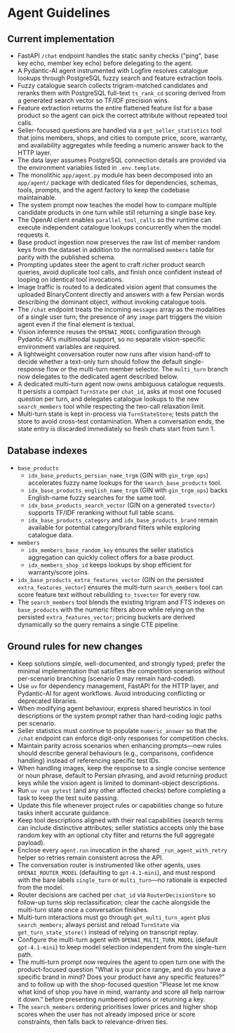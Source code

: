 # Agent Guidelines

## Current implementation
- FastAPI `/chat` endpoint handles the static sanity checks ("ping", base key echo, member key echo) before delegating to the agent.
- A Pydantic-AI agent instrumented with Logfire resolves catalogue lookups through PostgreSQL fuzzy search and feature extraction tools.
- Fuzzy catalogue search collects trigram-matched candidates and reranks them with PostgreSQL full-text `ts_rank_cd` scoring derived from a generated search vector so TF/IDF precision wins.
- Feature extraction returns the entire flattened feature list for a base product so the agent can pick the correct attribute without repeated tool calls.
- Seller-focused questions are handled via a `get_seller_statistics` tool that joins members, shops, and cities to compute price, score, warranty, and availability aggregates while feeding a numeric answer back to the HTTP layer.
- The data layer assumes PostgreSQL connection details are provided via the environment variables listed in `.env.template`.
- The monolithic `app/agent.py` module has been decomposed into an `app/agent/` package with dedicated files for dependencies, schemas, tools, prompts, and the agent factory to keep the codebase maintainable.
- The system prompt now teaches the model how to compare multiple candidate products in one turn while still returning a single base key.
- The OpenAI client enables `parallel_tool_calls` so the runtime can execute independent catalogue lookups concurrently when the model requests it.
- Base product ingestion now preserves the raw list of member random keys from the dataset in addition to the normalised `members` table for parity with the published schema.
- Prompting updates steer the agent to craft richer product search queries, avoid duplicate tool calls, and finish once confident instead of looping on identical tool invocations.
- Image traffic is routed to a dedicated vision agent that consumes the uploaded BinaryContent directly and answers with a few Persian words describing the dominant object, without invoking catalogue tools.
- The `/chat` endpoint treats the incoming `messages` array as the modalities of a single user turn; the presence of any `image` part triggers the vision agent even if the final element is textual.
- Vision inference reuses the `OPENAI_MODEL` configuration through Pydantic-AI's multimodal support, so no separate vision-specific environment variables are required.
- A lightweight conversation router now runs after vision hand-off to decide whether a text-only turn should follow the default single-response flow or the multi-turn member selector. The `multi_turn` branch now delegates to the dedicated agent described below.
- A dedicated multi-turn agent now owns ambiguous catalogue requests. It persists a compact `TurnState` per `chat_id`, asks at most one focused question per turn, and delegates catalogue lookups to the new `search_members` tool while respecting the two-call relaxation limit.
- Multi-turn state is kept in-process via `TurnStateStore`; tests patch the store to avoid cross-test contamination. When a conversation ends, the state entry is discarded immediately so fresh chats start from turn 1.

## Database indexes
- `base_products`
  - `idx_base_products_persian_name_trgm` (GIN with `gin_trgm_ops`) accelerates fuzzy name lookups for the `search_base_products` tool.
  - `idx_base_products_english_name_trgm` (GIN with `gin_trgm_ops`) backs English-name fuzzy searches for the same tool.
  - `idx_base_products_search_vector` (GIN on a generated `tsvector`) supports TF/IDF reranking without full table scans.
  - `idx_base_products_category` and `idx_base_products_brand` remain available for potential category/brand filters while exploring catalogue data.
- `members`
  - `idx_members_base_random_key` ensures the seller statistics aggregation can quickly collect offers for a base product.
  - `idx_members_shop_id` keeps lookups by shop efficient for warranty/score joins.
- `idx_base_products_extra_features_vector` (GIN on the persisted `extra_features_vector`) ensures the multi-turn `search_members` tool can score feature text without rebuilding `to_tsvector` for every row.
- The `search_members` tool blends the existing trigram and FTS indexes on `base_products` with the numeric filters above while relying on the persisted `extra_features_vector`; pricing buckets are derived dynamically so the query remains a single CTE pipeline.

## Ground rules for new changes
- Keep solutions simple, well-documented, and strongly typed; prefer the minimal implementation that satisfies the competition scenarios without per-scenario branching (scenario 0 may remain hard-coded).
- Use `uv` for dependency management, FastAPI for the HTTP layer, and Pydantic-AI for agent workflows. Avoid introducing conflicting or deprecated libraries.
- When modifying agent behaviour, express shared heuristics in tool descriptions or the system prompt rather than hard-coding logic paths per scenario.
- Seller statistics must continue to populate `numeric_answer` so that the `/chat` endpoint can enforce digit-only responses for competition checks.
- Maintain parity across scenarios when enhancing prompts—new rules should describe general behaviours (e.g., comparisons, confidence handling) instead of referencing specific test IDs.
- When handling images, keep the response to a single concise sentence or noun phrase, default to Persian phrasing, and avoid returning product keys while the vision agent is limited to dominant-object descriptions.
- Run `uv run pytest` (and any other affected checks) before completing a task to keep the test suite passing.
- Update this file whenever project rules or capabilities change so future tasks inherit accurate guidance.
- Keep tool descriptions aligned with their real capabilities (search terms can include distinctive attributes; seller statistics accepts only the base random key with an optional city filter and returns the full aggregate payload).
- Enclose every `agent.run` invocation in the shared `_run_agent_with_retry` helper so retries remain consistent across the API.
- The conversation router is instrumented like other agents, uses `OPENAI_ROUTER_MODEL` (defaulting to `gpt-4.1-mini`), and must respond with the bare labels `single_turn` or `multi_turn`—no rationale is expected from the model.
- Router decisions are cached per `chat_id` via `RouterDecisionStore` so follow-up turns skip reclassification; clear the cache alongside the multi-turn state once a conversation finishes.
- Multi-turn interactions must go through `get_multi_turn_agent` plus `search_members`; always persist and reload `TurnState` via `get_turn_state_store()` instead of relying on transcript replay.
- Configure the multi-turn agent with `OPENAI_MULTI_TURN_MODEL` (default `gpt-4.1-mini`) to keep model selection independent from the single-turn path.
- The multi-turn prompt now requires the agent to open turn one with the product-focused question "What is your price range, and do you have a specific brand in mind? Does your product have any specific features?" and to follow up with the shop-focused question "Please let me know what kind of shop you have in mind, warranty and score all help narrow it down." before presenting numbered options or returning a key.
- The `search_members` ordering prioritises lower prices and higher shop scores when the user has not already imposed price or score constraints, then falls back to relevance-driven ties.
